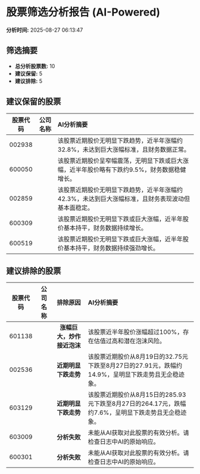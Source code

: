 # 股票筛选分析报告 (AI-Powered)

**分析时间:** 2025-08-27 06:13:47

## 筛选摘要

- **总分析股票数:** 10
- **建议保留:** 5
- **建议排除:** 5

## 建议保留的股票

| 股票代码 | 公司名称 | AI分析摘要 |
|:---:|:---:|:---|
| 002938 |  | 该股票近期股价无明显下跌趋势，近半年涨幅约32.8%，未达到巨大涨幅标准，且财务数据正常。 |
| 600050 |  | 该股票近期股价呈窄幅震荡，无明显下跌或巨大涨幅，近半年股价略有下跌约9.5%，财务数据稳健增长。 |
| 002859 |  | 该股票近期股价无明显下跌趋势，近半年涨幅约42.3%，未达到巨大涨幅标准，且财务表现波动但基本面稳定。 |
| 600309 |  | 该股票近期股价无明显下跌或巨大涨幅，近半年股价基本持平，财务数据持续增长。 |
| 600519 |  | 该股票近期股价无明显下跌或巨大涨幅，近半年股价基本持平，财务数据持续强劲增长。 |

## 建议排除的股票

| 股票代码 | 公司名称 | 排除原因 | AI分析摘要 |
|:---:|:---:|:---:|:---|
| 601138 |  | **涨幅巨大，炒作接近泡沫** | 该股票近半年股价涨幅超过100%，存在估值过高和潜在泡沫风险。 |
| 002536 |  | **近期明显下跌走势** | 该股票近期股价从8月19日的32.75元下跌至8月27日的27.91元，跌幅约14.9%，呈明显下跌走势且无企稳迹象。 |
| 603129 |  | **近期明显下跌走势** | 该股票近期股价从8月15日的285.93元下跌至8月27日的264.17元，跌幅约7.6%，呈明显下跌走势且无企稳迹象。 |
| 603009 |  | **分析失败** | 未能从AI获取对此股票的有效分析。请检查日志中AI的原始响应。 |
| 600301 |  | **分析失败** | 未能从AI获取对此股票的有效分析。请检查日志中AI的原始响应。 |

